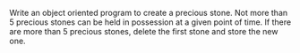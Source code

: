 Write an object oriented program to create a precious stone. Not more than 5 precious stones can be held in possession at a given point of time. If there are more than 5 precious stones, delete the first stone and store the new one.
